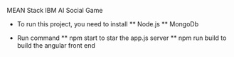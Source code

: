 MEAN Stack IBM AI Social Game
* To run this project, you need to install
** Node.js
** MongoDb

* Run command
** npm start to star the app.js server
** npm run build to build the angular front end